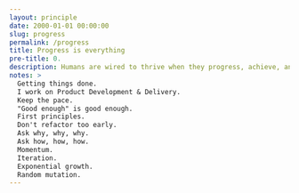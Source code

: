 ```yaml
---
layout: principle
date: 2000-01-01 00:00:00
slug: progress
permalink: /progress
title: Progress is everything
pre-title: 0.
description: Humans are wired to thrive when they progress, achieve, and evolve. Getting things done brings fulfillment, happiness, and strength.
notes: >
  Getting things done.
  I work on Product Development & Delivery.
  Keep the pace.
  "Good enough" is good enough.
  First principles.
  Don't refactor too early.
  Ask why, why, why.
  Ask how, how, how.
  Momentum.
  Iteration.
  Exponential growth.
  Random mutation.
---
```

